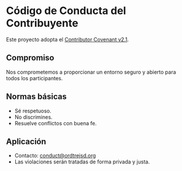 # Código de Conducta del Contribuyente

Este proyecto adopta el [Contributor Covenant v2.1](https://www.contributor-covenant.org/version/2/1/code_of_conduct/).

## Compromiso
Nos comprometemos a proporcionar un entorno seguro y abierto para todos los participantes.

## Normas básicas
- Sé respetuoso.
- No discrimines.
- Resuelve conflictos con buena fe.

## Aplicación
- Contacto: conduct@ordtrejsd.org
- Las violaciones serán tratadas de forma privada y justa.
